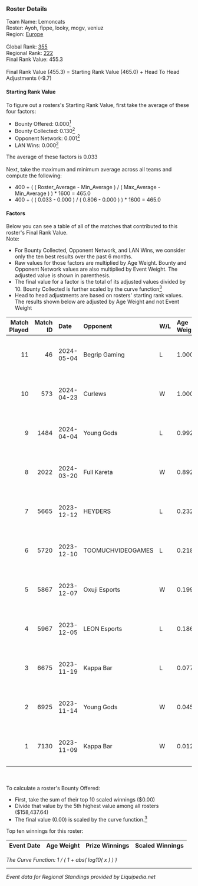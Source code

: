 ### Roster Details<br />
Team Name: Lemoncats<br />
Roster: Ayoh, fippe, looky, mogv, veniuz<br />
Region: [Europe]( ../standings_europe.md)<br />
<br />
Global Rank: [355](../standings_global.md)<br />
Regional Rank: [222]( ../standings_europe.md)<br />
Final Rank Value:  455.3<br />
<br />
Final Rank Value (455.3) = Starting Rank Value (465.0) + Head To Head Adjustments (-9.7)<br />

#### Starting Rank Value<br />
To figure out a rosters's Starting Rank Value, first take the average of these four factors:<br />
- Bounty Offered: 0.000[<sup>1</sup>](#table2)
- Bounty Collected: 0.130[<sup>2</sup>](#table1)
- Opponent Network: 0.001[<sup>2</sup>](#table1)
- LAN Wins: 0.000[<sup>2</sup>](#table1)

The average of these factors is 0.033<br />
<br />
Next, take the maximum and minimum average across all teams and compute the following:<br />
- 400 + ( ( Roster_Average - Min_Average ) / ( Max_Average - Min_Average ) ) * 1600 = 465.0
- 400 + ( ( 0.033 - 0.000 ) / ( 0.806 - 0.000 ) ) * 1600 = 465.0


#### Factors<br />
Below you can see a table of all of the matches that contributed to this roster's Final Rank Value.<br />
Note:<br />

- For Bounty Collected, Opponent Network, and LAN Wins, we consider only the ten best results over the past 6 months.
- Raw values for those factors are multiplied by Age Weight. Bounty and Opponent Network values are also multiplied by Event Weight. The adjusted value is shown in parenthesis.
- The final value for a factor is the total of its adjusted values divided by 10. Bounty Collected is further scaled by the curve function[<sup>3</sup>](#curveFunction)
- Head to head adjustments are based on rosters' starting rank values. The results shown below are adjusted by Age Weight and not Event Weight
<span id="table1"></span><br />


| Match Played | Match ID | Date       | Opponent          | W/L | Age Weight | Event Weight | Bounty Collected | Opponent Network | LAN Wins  | H2H Adj. | Roster                              |
| -: | -: | :- | :- | :- | :- | :- | :- | :- | :- | -: | :- |
|           11 |       46 | 2024-05-04 | Begrip Gaming     | L   | 1.000      | -            | -                | -                | -         |   -12.72 | Ayoh, fippe, looky, mogv, veniuz    |
|           10 |      573 | 2024-04-23 | Curlews           | W   | 1.000      | 0.143        | 0.000 (0.000)    | 0.000 (0.000)    | 0 (0.000) |    11.88 | Ayoh, fippe, looky, mogv, veniuz    |
|            9 |     1484 | 2024-04-04 | Young Gods        | L   | 0.992      | -            | -                | -                | -         |   -15.95 | Ayoh, fippe, looky, mogv, veniuz    |
|            8 |     2022 | 2024-03-20 | Full Kareta       | W   | 0.892      | 0.143        | 0.000 (0.000)    | 0.035 (0.004)    | 0 (0.000) |    10.96 | Ayoh, fippe, looky, mogv, veniuz    |
|            7 |     5665 | 2023-12-12 | HEYDERS           | L   | 0.232      | -            | -                | -                | -         |    -2.33 | Cham, Fraaank, otto, P1ke, Zendy    |
|            6 |     5720 | 2023-12-10 | TOOMUCHVIDEOGAMES | L   | 0.218      | -            | -                | -                | -         |    -3.01 | Ayoh, fippe, looky, mogv, simpan    |
|            5 |     5867 | 2023-12-07 | Oxuji Esports     | W   | 0.199      | 0.333        | 0.000 (0.000)    | 0.000 (0.000)    | 0 (0.000) |     2.57 | Ayoh, fippe, looky, mogv, simpan    |
|            4 |     5967 | 2023-12-05 | LEON Esports      | L   | 0.186      | -            | -                | -                | -         |    -1.26 | Ayoh, fippe, looky, mogv, simpan    |
|            3 |     6675 | 2023-11-19 | Kappa Bar         | L   | 0.077      | -            | -                | -                | -         |    -0.80 | AlekS, b0bbzki, HugoXD, nomiss, zen |
|            2 |     6925 | 2023-11-14 | Young Gods        | W   | 0.045      | 0.143        | 0.000 (0.000)    | 0.204 (0.001)    | 0 (0.000) |     0.77 | Focus, Lindcs, MaiL09, viz, Wonder  |
|            1 |     7130 | 2023-11-09 | Kappa Bar         | W   | 0.012      | 0.143        | 0.001 (0.000)    | 0.009 (0.000)    | 0 (0.000) |     0.25 | Ayoh, fippe, looky, mogv, simpan    |

<br />
<span id="table2"></span><br />
To calculate a roster's Bounty Offered:<br />

- First, take the sum of their top 10 scaled winnings ($0.00)
- Divide that value by the 5th highest value among all rosters ($158,437.64)
- The final value (0.00) is scaled by the curve function.[<sup>3</sup>](#curveFunction)

Top ten winnings for this roster:<br />

| Event Date | Age Weight | Prize Winnings | Scaled Winnings |
| :- | -: | :- | :- |


<span id="curveFunction"></span>_The Curve Function: 1 / ( 1 + abs( log10( x ) ) )_<br />

---
_Event data for Regional Standings provided by Liquipedia.net_<br />
